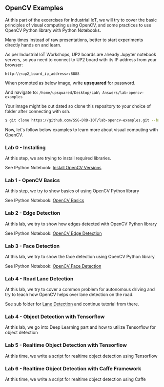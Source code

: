 ## OpenCV Examples 

At this part of the excercises for Industrial IoT, we will try to cover the basic principles of visual computing using OpenCV, and some practices to use OpenCV Python library with Python Notebooks.

Many times instead of raw presentations, better to start experiments directly hands on and learn.

As per Industrial IoT Workshops, UP2 boards are already Jupyter notebook servers, so you need to connect to UP2 board with its IP address from your browser:
```
http:\\<up2_board_ip_address>:8888
```
When prompted as below image, write **upsquared** for password.

And navigate to: ```/home/upsquared/Desktop/Lab\ Answers/lab-opencv-examples```

Your image might be out dated so clone this repository to your choice of folder after connecting with ssh.

```bash
$ git clone https://github.com/SSG-DRD-IOT/lab-opencv-examples.git --branch milano-workshop
```

Now, let's follow below examples to learn more about visual computing with OpenCV.

### Lab 0 - Installing 

At this step, we are trying to install required libraries.

See IPython Notebook: [Install OpenCV Versions](https://github.com/SSG-DRD-IOT/lab-opencv-examples/blob/milano-workshop/OpenCV_Excersizes/Install%20OpenCV%20Versions.ipynb)

### Lab 1 - OpenCV Basics

At this step, we try to show basics of using OpenCV Python library

See IPython Notebook: [OpenCV Basics](https://github.com/SSG-DRD-IOT/lab-opencv-examples/blob/milano-workshop/OpenCV_Excersizes/OpenCV_Basics.ipynb)

### Lab 2 - Edge Detection

At this lab, we try to show how edges detected with OpenCV Python library

See IPython Notebook: [OpenCV Edge Detection](https://github.com/SSG-DRD-IOT/lab-opencv-examples/blob/milano-workshop/OpenCV_Excersizes/OpenCV%20Edge%20Detection.ipynb)

### Lab 3 - Face Detection 

At this lab, we try to show the face detection using OpenCV Python library

See IPython Notebook: [OpenCV Face Detection](https://github.com/SSG-DRD-IOT/lab-opencv-examples/blob/milano-workshop/OpenCV_Excersizes/OpenCV%20Face%20Detection.ipynb)

### Lab 4 - Road Lane Detection

At this lab, we try to cover a common problem for autonomous driving and try to teach how OpenCV helps over lane detection on the road.

See sub folder for [Lane Detection](https://github.com/SSG-DRD-IOT/lab-opencv-examples/tree/milano-workshop/Road_Lane_Detection) and continue tutorial from there.

### Lab 4 - Object Detection with Tensorflow

At this lab, we go into Deep Learning part and how to utilize Tensorflow for object detection

### Lab 5 - Realtime Object Detection with Tensorflow

At this time, we write a script for realtime object detection using Tensorflow

### Lab 6 - Realtime Object Detection with Caffe Framework

At this time, we write a script for realtime object detection using Caffe

